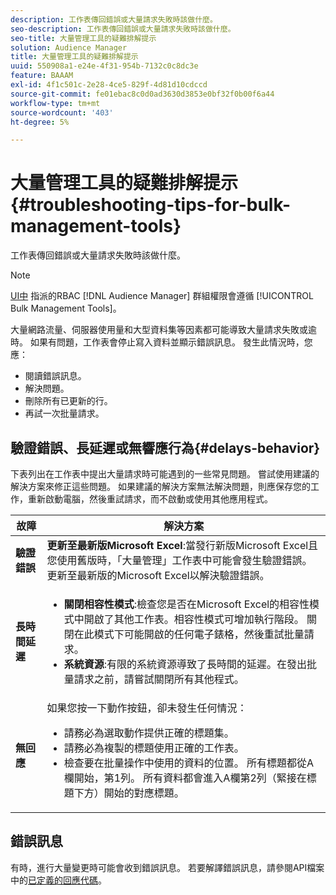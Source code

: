 ```yaml
---
description: 工作表傳回錯誤或大量請求失敗時該做什麼。
seo-description: 工作表傳回錯誤或大量請求失敗時該做什麼。
seo-title: 大量管理工具的疑難排解提示
solution: Audience Manager
title: 大量管理工具的疑難排解提示
uuid: 550908a1-e24e-4f31-954b-7132c0c8dc3e
feature: BAAAM
exl-id: 4f1c501c-2e28-4ce5-829f-4d81d10cdccd
source-git-commit: fe01ebac8c0d0ad3630d3853e0bf32f0b00f6a44
workflow-type: tm+mt
source-wordcount: '403'
ht-degree: 5%

---
```


# 大量管理工具的疑難排解提示{#troubleshooting-tips-for-bulk-management-tools}

工作表傳回錯誤或大量請求失敗時該做什麼。



<!-- 

<p>r_bulk_troubleshoot.xml </p>

 -->

>[!NOTE]
>
>[UI中](../../features/administration/administration-overview.md) 指派的RBAC [!DNL Audience Manager] 群組權限會遵循 [!UICONTROL Bulk Management Tools]。

大量網路流量、伺服器使用量和大型資料集等因素都可能導致大量請求失敗或逾時。 如果有問題，工作表會停止寫入資料並顯示錯誤訊息。 發生此情況時，您應：

* 閱讀錯誤訊息。
* 解決問題。
* 刪除所有已更新的行。
* 再試一次批量請求。

## 驗證錯誤、長延遲或無響應行為{#delays-behavior}

下表列出在工作表中提出大量請求時可能遇到的一些常見問題。 嘗試使用建議的解決方案來修正這些問題。 如果建議的解決方案無法解決問題，則應保存您的工作，重新啟動電腦，然後重試請求，而不啟動或使用其他應用程式。

<table id="table_AC6FB99402214A4EAC6E709465BB67AF"> 
 <thead> 
  <tr> 
   <th colname="col1" class="entry"> 故障 </th> 
   <th colname="col2" class="entry"> 解決方案 </th> 
  </tr> 
 </thead>
 <tbody> 
  <tr> 
   <td colname="col1"> <b>驗證錯誤</b> </td> 
   <td colname="col2"> 
    <b>更新至最新版Microsoft Excel</b>:當發行新版Microsoft Excel且您使用舊版時，「大量管理」工作表中可能會發生驗證錯誤。更新至最新版的Microsoft Excel以解決驗證錯誤。
</td> 
  </tr> 
  <tr> 
   <td colname="col1"> <b>長時間延遲</b> </td> 
   <td colname="col2"> 
    <ul id="ul_AA6F414024B2475AB1C0B46DC3FF0B36"> 
     <li id="li_ECC83AC39D7142519AA9A223DB8FCF23"> <b>關閉相容性模式</b>:檢查您是否在Microsoft Excel的相容性模式中開啟了其他工作表。相容性模式可增加執行階段。 關閉在此模式下可能開啟的任何電子錶格，然後重試批量請求。 </li> 
     <li id="li_234BFCF563234DE198884F33AB75280D"> <b>系統資源</b>:有限的系統資源導致了長時間的延遲。在發出批量請求之前，請嘗試關閉所有其他程式。 </li> 
    </ul> </td> 
  </tr> 
  <tr> 
   <td colname="col1"> <b>無回應</b> </td> 
   <td colname="col2">如果您按一下動作按鈕，卻未發生任何情況： 
    <ul id="ul_142E63CDD556414AB639E51734FEDBCF"> 
     <li id="li_DBB6C819603D46B5AECC9C854FDAFDF1">請務必為選取動作提供正確的標題集。 </li> 
     <li id="li_391C9031907A4085BDAD42054960045C">請務必為複製的標題使用正確的工作表。 </li> 
     <li id="li_76A7241989204933858621FAAB5C3408">檢查要在批量操作中使用的資料的位置。 所有標題都從A欄開始，第1列。 所有資料都會進入A欄第2列（緊接在標題下方）開始的對應標題。 </li> 
    </ul> </td> 
  </tr> 
 </tbody> 
</table>

## 錯誤訊息

有時，進行大量變更時可能會收到錯誤訊息。 若要解譯錯誤訊息，請參閱API檔案中的[已定義的回應代碼](/help/using/api/rest-api-main/aam-api-getting-started.md)。
